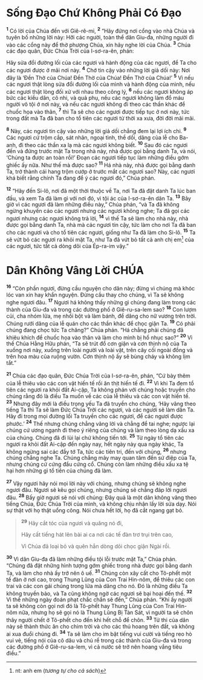 # Sống Ðạo Chứ Không Phải Có Ðạo
<sup><b>1</b></sup> Có lời của Chúa đến với Giê-rê-mi, <sup><b>2</b></sup> “Hãy đứng nơi cổng vào nhà Chúa và tuyên bố những lời này: Hỡi các người, toàn thể dân Giu-đa, những người đi vào các cổng này để thờ phượng Chúa, xin hãy nghe lời của Chúa. <sup><b>3</b></sup> Chúa các đạo quân, Ðức Chúa Trời của I-sơ-ra-ên, phán:

Hãy sửa đổi đường lối của các ngươi và hành động của các ngươi, để Ta cho các ngươi được ở mãi nơi này. <sup><b>4</b></sup> Chớ tin cậy vào những lời giả dối này: Nơi đây là ‘Ðền Thờ của Chúa! Ðền Thờ của Chúa! Ðền Thờ của Chúa!’ <sup><b>5</b></sup> Vì nếu các ngươi thật lòng sửa đổi đường lối của mình và hành động của mình, nếu các ngươi thật lòng đối xử với nhau theo công lý, <sup><b>6</b></sup> nếu các ngươi không áp bức các kiều dân, cô nhi, và quả phụ, nếu các ngươi không làm đổ máu người vô tội ở nơi này, và nếu các ngươi không đi theo các thần khác để chuốc họa vào thân, <sup><b>7</b></sup> thì Ta sẽ cho các ngươi được tiếp tục ở nơi này, tức trong đất mà Ta đã ban cho tổ tiên các ngươi từ thời xa xưa, đời đời mãi mãi.

<sup><b>8</b></sup> Này, các ngươi tin cậy vào những lời giả dối chẳng đem lại lợi ích chi. <sup><b>9</b></sup> Các ngươi cứ trộm cắp, sát nhân, ngoại tình, thề dối, dâng của lễ cho Ba-anh, đi theo các thần xa lạ mà các ngươi không biết. <sup><b>10</b></sup> Sau đó các ngươi đến và đứng trước mặt Ta trong nhà này, nhà được gọi bằng danh Ta, và nói, ‘Chúng ta được an toàn rồi!’ Ðoạn các ngươi tiếp tục làm những điều gớm ghiếc ấy nữa. Như thế mà được sao? <sup><b>11</b></sup> Há nhà này, nhà được gọi bằng danh Ta, trở thành cái hang trộm cướp ở trước mắt các ngươi sao? Này, các ngươi khá biết rằng chính Ta đang để ý các ngươi đó,” Chúa phán.

<sup><b>12</b></sup> “Hãy đến Si-lô, nơi đã một thời thuộc về Ta, nơi Ta đã đặt danh Ta lúc ban đầu, và xem Ta đã làm gì với nơi đó, vì tội ác của I-sơ-ra-ên dân Ta. <sup><b>13</b></sup> Bây giờ vì các ngươi đã làm những điều này,” Chúa phán, “và Ta đã không ngừng khuyến cáo các ngươi nhưng các ngươi không nghe; Ta đã gọi các ngươi nhưng các ngươi không trả lời, <sup><b>14</b></sup> vì thế Ta sẽ làm cho nhà này, nhà được gọi bằng danh Ta, nhà mà các ngươi tin cậy, tức làm cho nơi Ta đã ban cho các ngươi và cho tổ tiên các ngươi, giống như Ta đã làm cho Si-lô. <sup><b>15</b></sup> Ta sẽ vứt bỏ các ngươi ra khỏi mặt Ta, như Ta đã vứt bỏ tất cả anh chị em[^1-5a74c91d-d3cc-4efc-99b3-7003c71e224c] của các ngươi, tức tất cả dòng dõi của Ép-ra-im vậy.”

# Dân Không Vâng Lời CHÚA
<sup><b>16</b></sup> “Còn phần ngươi, đừng cầu nguyện cho dân này; đừng vì chúng mà khóc lóc van xin hay khẩn nguyện. Ðừng cầu thay cho chúng, vì Ta sẽ không nghe ngươi đâu. <sup><b>17</b></sup> Ngươi há không thấy những gì chúng đang làm trong các thành của Giu-đa và trong các đường phố ở Giê-ru-sa-lem sao? <sup><b>18</b></sup> Con lượm củi, cha nhóm lửa, mẹ nhồi bột và làm bánh, để dâng cho nữ vương trên trời. Chúng rưới dâng của lễ quán cho các thần khác để chọc giận Ta. <sup><b>19</b></sup> Có phải chúng đang chọc tức Ta chăng?” Chúa phán. “Há chẳng phải chúng đã khiêu khích để chuốc họa vào thân và làm cho mình bị hổ nhục sao?” <sup><b>20</b></sup> Vì thế Chúa Hằng Hữu phán, “Ta sẽ trút đổ cơn giận và cơn thịnh nộ của Ta xuống nơi này, xuống trên loài người và loài vật, trên cây cối ngoài đồng và trên hoa màu của ruộng vườn. Cơn thịnh nộ ấy sẽ bùng cháy và không lịm tắt.”

<sup><b>21</b></sup> Chúa các đạo quân, Ðức Chúa Trời của I-sơ-ra-ên, phán, “Cứ bày thêm của lễ thiêu vào các con vật hiến tế rồi ăn thịt hiến tế đi. <sup><b>22</b></sup> Vì khi Ta đem tổ tiên các ngươi ra khỏi đất Ai-cập, Ta không phán với chúng hoặc truyền cho chúng rằng đó là điều Ta muốn về các của lễ thiêu và các con vật hiến tế. <sup><b>23</b></sup> Nhưng đây mới là điều trọng yếu Ta đã truyền cho chúng, ‘Hãy vâng theo tiếng Ta thì Ta sẽ làm Ðức Chúa Trời các ngươi, và các ngươi sẽ làm dân Ta. Hãy đi trong mọi đường lối Ta truyền cho các ngươi, để các ngươi được phước.’ <sup><b>24</b></sup> Thế nhưng chúng chẳng vâng lời và chẳng để tai nghe; ngược lại chúng cứ ương ngạnh đi theo ý riêng của chúng và làm theo lòng dạ xấu xa của chúng. Chúng đã đi lùi lại chứ không tiến tới. <sup><b>25</b></sup> Từ ngày tổ tiên các ngươi ra khỏi đất Ai-cập đến ngày nay, hết ngày này qua ngày khác, Ta không ngừng sai các đầy tớ Ta, tức các tiên tri, đến với chúng, <sup><b>26</b></sup> nhưng chúng chẳng nghe Ta. Chúng chẳng mảy may quan tâm đến sứ điệp của Ta, nhưng chúng cứ cứng đầu cứng cổ. Chúng còn làm những điều xấu xa tệ hại hơn những gì tổ tiên của chúng đã làm.

<sup><b>27</b></sup> Vậy ngươi hãy nói mọi lời này với chúng, nhưng chúng sẽ không nghe ngươi đâu. Ngươi sẽ kêu gọi chúng, nhưng chúng sẽ chẳng đáp lời ngươi đâu. <sup><b>28</b></sup> Bấy giờ ngươi sẽ nói với chúng: Ðây quả là một dân không vâng theo tiếng Chúa, Ðức Chúa Trời của mình, và không chịu nhận lấy lời sửa dạy. Nói sự thật với họ thật uổng công. Nói chưa hết lời, họ đã cắt ngang gạt bỏ.

> <sup><b>29</b></sup> Hãy cắt tóc của ngươi và quăng nó đi,
> 
> Hãy cất tiếng hát lên bài ai ca nơi các tế đàn trơ trụi trên cao,
> 
> Vì Chúa đã loại bỏ và quên hẳn dòng dõi chọc giận Ngài rồi.

<sup><b>30</b></sup> Vì dân Giu-đa đã làm những điều tội lỗi trước mặt Ta,” Chúa phán. “Chúng đã đặt những hình tượng gớm ghiếc trong nhà được gọi bằng danh Ta, và làm cho nhà ấy trở nên ô uế. <sup><b>31</b></sup> Chúng còn xây cất cho Tô-phết một tế đàn ở nơi cao, trong Thung Lũng của Con Trai Hin-nôm, để thiêu các con trai và các con gái chúng trong lửa mà dâng cho nó. Ðó là những điều Ta không truyền bảo, và Ta cũng không ngờ các ngươi sẽ bại hoại đến thế. <sup><b>32</b></sup> Vì thế những ngày đoán phạt chắc chắn sẽ đến,” Chúa phán. “Khi ấy người ta sẽ không còn gọi nơi đó là Tô-phết hay Thung Lũng của Con Trai Hin-nôm nữa, nhưng họ sẽ gọi nó là Thung Lũng Bị Tàn Sát, vì người ta sẽ chôn thây người chết ở Tô-phết cho đến khi hết chỗ để chôn. <sup><b>33</b></sup> Tử thi của dân này sẽ thành thức ăn cho chim trời và cho các thú hoang trên đất, và không ai xua đuổi chúng đi. <sup><b>34</b></sup> Ta sẽ làm cho im bặt tiếng vui cười và tiếng reo hò vui vẻ, tiếng nói của cô dâu và chú rể trong các thành của Giu-đa và trong các đường phố ở Giê-ru-sa-lem, vì cả nước sẽ trở nên hoang vắng tiêu điều.”

[^1-5a74c91d-d3cc-4efc-99b3-7003c71e224c]: nt: anh em (*tương tự cho cả sách*)